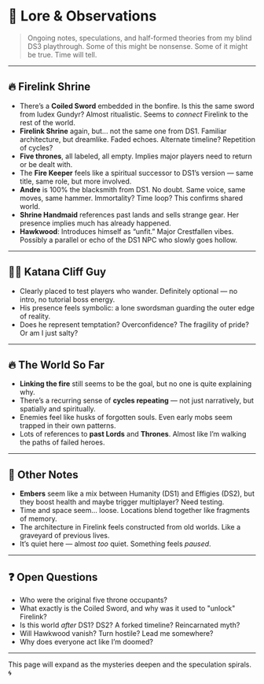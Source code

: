 # 📓 Lore & Observations

> Ongoing notes, speculations, and half-formed theories from my blind DS3 playthrough. Some of this might be nonsense. Some of it might be true. Time will tell.

---

## 🔥 Firelink Shrine

* There’s a **Coiled Sword** embedded in the bonfire. Is this the same sword from Iudex Gundyr? Almost ritualistic. Seems to *connect* Firelink to the rest of the world.
* **Firelink Shrine** again, but... not the same one from DS1. Familiar architecture, but dreamlike. Faded echoes. Alternate timeline? Repetition of cycles?
* **Five thrones**, all labeled, all empty. Implies major players need to return or be dealt with.
* The **Fire Keeper** feels like a spiritual successor to DS1’s version — same title, same role, but more involved.
* **Andre** is 100% the blacksmith from DS1. No doubt. Same voice, same moves, same hammer. Immortality? Time loop? This confirms shared world.
* **Shrine Handmaid** references past lands and sells strange gear. Her presence implies much has already happened.
* **Hawkwood**: Introduces himself as “unfit.” Major Crestfallen vibes. Possibly a parallel or echo of the DS1 NPC who slowly goes hollow.

---

## 🧍‍♂️ Katana Cliff Guy

* Clearly placed to test players who wander. Definitely optional — no intro, no tutorial boss energy.
* His presence feels symbolic: a lone swordsman guarding the outer edge of reality.
* Does he represent temptation? Overconfidence? The fragility of pride? Or am I just salty?

---

## 🔥 The World So Far

* **Linking the fire** still seems to be the goal, but no one is quite explaining why.
* There’s a recurring sense of **cycles repeating** — not just narratively, but spatially and spiritually.
* Enemies feel like husks of forgotten souls. Even early mobs seem trapped in their own patterns.
* Lots of references to **past Lords** and **Thrones**. Almost like I’m walking the paths of failed heroes.

---

## 🧃 Other Notes

* **Embers** seem like a mix between Humanity (DS1) and Effigies (DS2), but they boost health and maybe trigger multiplayer? Need testing.
* Time and space seem... loose. Locations blend together like fragments of memory.
* The architecture in Firelink feels constructed from old worlds. Like a graveyard of previous lives.
* It’s quiet here — almost *too* quiet. Something feels *paused*.

---

## ❓ Open Questions

* Who were the original five throne occupants?
* What exactly is the Coiled Sword, and why was it used to "unlock" Firelink?
* Is this world *after* DS1? DS2? A forked timeline? Reincarnated myth?
* Will Hawkwood vanish? Turn hostile? Lead me somewhere?
* Why does everyone act like I’m doomed?

---

This page will expand as the mysteries deepen and the speculation spirals. 🌀
